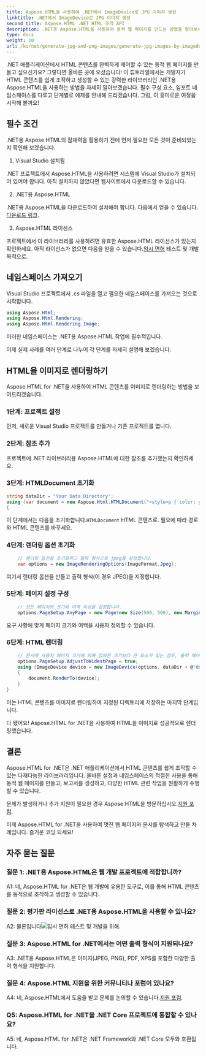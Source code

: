 ```yaml
---
title: Aspose.HTML을 사용하여 .NET에서 ImageDevice로 JPG 이미지 생성
linktitle: .NET에서 ImageDevice로 JPG 이미지 생성
second_title: Aspose.HTML .NET HTML 조작 API
description: .NET용 Aspose.HTML을 사용하여 동적 웹 페이지를 만드는 방법을 알아보세요. 이 단계별 튜토리얼은 필수 구성 요소, 네임스페이스, HTML을 이미지로 렌더링하는 방법을 다룹니다.
type: docs
weight: 10
url: /ko/net/generate-jpg-and-png-images/generate-jpg-images-by-imagedevice/
---
```


.NET 애플리케이션에서 HTML 콘텐츠를 완벽하게 제어할 수 있는 동적 웹 페이지를 만들고 싶으신가요? 그렇다면 올바른 곳에 오셨습니다! 이 튜토리얼에서는 개발자가 HTML 콘텐츠를 쉽게 조작하고 생성할 수 있는 강력한 라이브러리인 .NET용 Aspose.HTML을 사용하는 방법을 자세히 알아보겠습니다. 필수 구성 요소, 임포트 네임스페이스를 다루고 단계별로 예제를 안내해 드리겠습니다. 그럼, 이 흥미로운 여정을 시작해 볼까요!

## 필수 조건

.NET용 Aspose.HTML의 잠재력을 활용하기 전에 먼저 필요한 모든 것이 준비되었는지 확인해 보겠습니다.

1. Visual Studio 설치됨

.NET 프로젝트에서 Aspose.HTML을 사용하려면 시스템에 Visual Studio가 설치되어 있어야 합니다. 아직 설치하지 않았다면 웹사이트에서 다운로드할 수 있습니다.

2. .NET용 Aspose.HTML

 .NET용 Aspose.HTML을 다운로드하여 설치해야 합니다. 다음에서 얻을 수 있습니다.[다운로드 링크](https://releases.aspose.com/html/net/).

3. Aspose.HTML 라이센스

프로젝트에서 이 라이브러리를 사용하려면 유효한 Aspose.HTML 라이선스가 있는지 확인하세요. 아직 라이선스가 없으면 다음을 얻을 수 있습니다.[임시 면허](https://purchase.aspose.com/temporary-license/) 테스트 및 개발 목적으로.

## 네임스페이스 가져오기

Visual Studio 프로젝트에서 .cs 파일을 열고 필요한 네임스페이스를 가져오는 것으로 시작합니다.

```csharp
using Aspose.Html;
using Aspose.Html.Rendering;
using Aspose.Html.Rendering.Image;
```

이러한 네임스페이스는 .NET용 Aspose.HTML 작업에 필수적입니다.

이제 실제 사례를 여러 단계로 나누어 각 단계를 자세히 설명해 보겠습니다.

## HTML을 이미지로 렌더링하기

Aspose.HTML for .NET을 사용하여 HTML 콘텐츠를 이미지로 렌더링하는 방법을 보여드리겠습니다.

### 1단계: 프로젝트 설정

먼저, 새로운 Visual Studio 프로젝트를 만들거나 기존 프로젝트를 엽니다.

### 2단계: 참조 추가

프로젝트에 .NET 라이브러리용 Aspose.HTML에 대한 참조를 추가했는지 확인하세요.

### 3단계: HTMLDocument 초기화

```csharp
string dataDir = "Your Data Directory";
using (var document = new Aspose.Html.HTMLDocument("<style>p { color: green; }</style><p>my first paragraph</p>", @"c:\work\"))
{
```

 이 단계에서는 다음을 초기화합니다.`HTMLDocument` HTML 콘텐츠로. 필요에 따라 경로와 HTML 콘텐츠를 바꾸세요.

### 4단계: 렌더링 옵션 초기화

```csharp
    // 렌더링 옵션을 초기화하고 출력 형식으로 jpeg를 설정합니다.
    var options = new ImageRenderingOptions(ImageFormat.Jpeg);
```

여기서 렌더링 옵션을 만들고 출력 형식(이 경우 JPEG)을 지정합니다.

### 5단계: 페이지 설정 구성

```csharp
    // 모든 페이지의 크기와 여백 속성을 설정합니다.
    options.PageSetup.AnyPage = new Page(new Size(500, 500), new Margin(50, 50, 50, 50));
```

요구 사항에 맞게 페이지 크기와 여백을 사용자 정의할 수 있습니다.

### 6단계: HTML 렌더링

```csharp
    // 문서에 사용자 페이지 크기에 의해 정의된 크기보다 큰 요소가 있는 경우, 출력 페이지가 조정됩니다.
    options.PageSetup.AdjustToWidestPage = true;
    using (ImageDevice device = new ImageDevice(options, dataDir + @"document_out.jpg"))
    {
        document.RenderTo(device);
    }
}
```

이는 HTML 콘텐츠를 이미지로 렌더링하여 지정된 디렉토리에 저장하는 마지막 단계입니다.

다 됐어요! Aspose.HTML for .NET을 사용하여 HTML을 이미지로 성공적으로 렌더링했습니다.

## 결론

Aspose.HTML for .NET은 .NET 애플리케이션에서 HTML 콘텐츠를 쉽게 조작할 수 있는 다재다능한 라이브러리입니다. 올바른 설정과 네임스페이스의 적절한 사용을 통해 동적 웹 페이지를 만들고, 보고서를 생성하고, 다양한 HTML 관련 작업을 원활하게 수행할 수 있습니다.

 문제가 발생하거나 추가 지원이 필요한 경우 Aspose.HTML을 방문하십시오.[지원 포럼](https://forum.aspose.com/).

이제 Aspose.HTML for .NET을 사용하여 멋진 웹 페이지와 문서를 탐색하고 만들 차례입니다. 즐거운 코딩 되세요!

## 자주 묻는 질문

### 질문 1: .NET용 Aspose.HTML은 웹 개발 프로젝트에 적합합니까?
   
A1: 네, Aspose.HTML for .NET은 웹 개발에 유용한 도구로, 이를 통해 HTML 콘텐츠를 동적으로 조작하고 생성할 수 있습니다.

### 질문 2: 평가판 라이선스로 .NET용 Aspose.HTML을 사용할 수 있나요?
   
 A2: 물론입니다![임시 면허](https://purchase.aspose.com/temporary-license/) 테스트 및 개발을 위해.

### 질문 3: Aspose.HTML for .NET에서는 어떤 출력 형식이 지원되나요?
   
A3: .NET용 Aspose.HTML은 이미지(JPEG, PNG), PDF, XPS를 포함한 다양한 출력 형식을 지원합니다.

### 질문 4: Aspose.HTML 지원을 위한 커뮤니티나 포럼이 있나요?
   
 A4: 네, Aspose.HTML에서 도움을 받고 문제를 논의할 수 있습니다.[지원 포럼](https://forum.aspose.com/).

### Q5: Aspose.HTML for .NET을 .NET Core 프로젝트에 통합할 수 있나요?

A5: 네, Aspose.HTML for .NET은 .NET Framework와 .NET Core 모두와 호환됩니다.